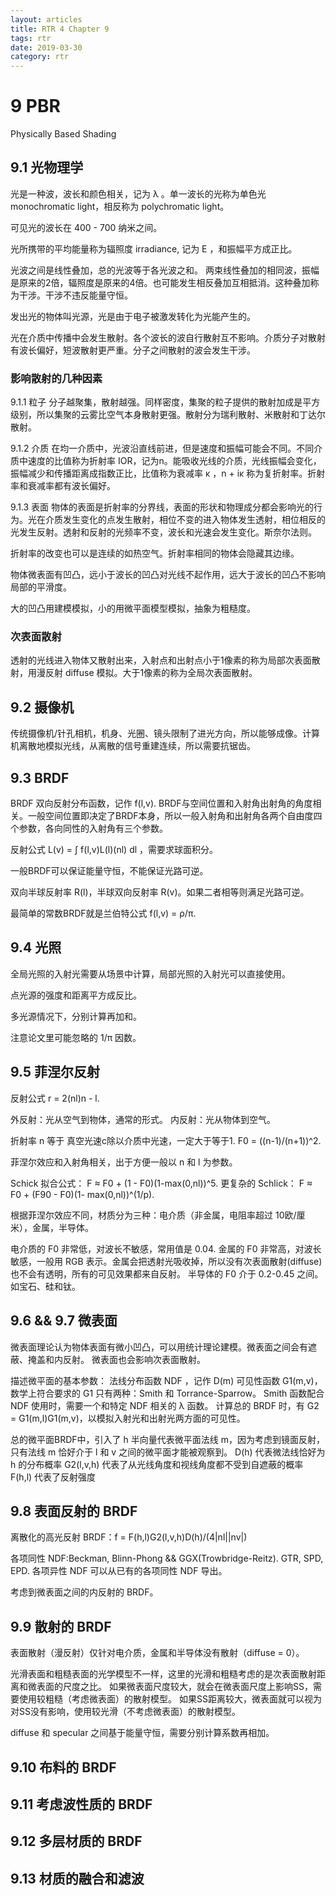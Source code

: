 ```yaml
---
layout: articles
title: RTR 4 Chapter 9
tags: rtr
date: 2019-03-30
category: rtr
---
```

# 9 PBR
  
Physically Based Shading

## 9.1 光物理学

光是一种波，波长和颜色相关，记为 λ 。单一波长的光称为单色光 monochromatic light，相反称为 polychromatic light。  

可见光的波长在 400 - 700 纳米之间。

光所携带的平均能量称为辐照度 irradiance, 记为 E ，和振幅平方成正比。

光波之间是线性叠加，总的光波等于各光波之和。 两束线性叠加的相同波，振幅是原来的2倍，辐照度是原来的4倍。也可能发生相反叠加互相抵消。这种叠加称为干涉。干涉不违反能量守恒。

发出光的物体叫光源，光是由于电子被激发转化为光能产生的。

光在介质中传播中会发生散射。各个波长的波自行散射互不影响。介质分子对散射有波长偏好，短波散射更严重。分子之间散射的波会发生干涉。

### 影响散射的几种因素

9.1.1 粒子
分子越聚集，散射越强。同样密度，集聚的粒子提供的散射加成是平方级别，所以集聚的云雾比空气本身散射更强。散射分为瑞利散射、米散射和丁达尔散射。

9.1.2 介质
在均一介质中，光波沿直线前进，但是速度和振幅可能会不同。不同介质中速度的比值称为折射率 IOR，记为n。能吸收光线的介质，光线振幅会变化，振幅减少和传播距离成指数正比，比值称为衰减率 κ ，n + iκ 称为复折射率。折射率和衰减率都有波长偏好。

9.1.3 表面
物体的表面是折射率的分界线，表面的形状和物理成分都会影响光的行为。光在介质发生变化的点发生散射，相位不变的进入物体发生透射，相位相反的光发生反射。透射和反射的光频率不变，波长和光速会发生变化。斯奈尔法则。

折射率的改变也可以是连续的如热空气。折射率相同的物体会隐藏其边缘。

物体微表面有凹凸，远小于波长的凹凸对光线不起作用，远大于波长的凹凸不影响局部的平滑度。

大的凹凸用建模模拟，小的用微平面模型模拟，抽象为粗糙度。

### 次表面散射

透射的光线进入物体又散射出来，入射点和出射点小于1像素的称为局部次表面散射，用漫反射 diffuse 模拟。大于1像素的称为全局次表面散射。


## 9.2 摄像机

传统摄像机/针孔相机，机身、光圈、镜头限制了进光方向，所以能够成像。计算机离散地模拟光线，从离散的信号重建连续，所以需要抗锯齿。


## 9.3 BRDF

BRDF 双向反射分布函数，记作 f(l,v). BRDF与空间位置和入射角出射角的角度相关。一般空间位置即决定了BRDF本身，所以一般入射角和出射角各两个自由度四个参数，各向同性的入射角有三个参数。

反射公式 L(v) = ∫ f(l,v)L(l)(nl) dl ，需要求球面积分。

一般BRDF可以保证能量守恒，不能保证光路可逆。

双向半球反射率 R(l)，半球双向反射率 R(v)。如果二者相等则满足光路可逆。

最简单的常数BRDF就是兰伯特公式 f(l,v) = ρ/π.


## 9.4 光照

全局光照的入射光需要从场景中计算，局部光照的入射光可以直接使用。

点光源的强度和距离平方成反比。

多光源情况下，分别计算再加和。

注意论文里可能忽略的 1/π 因数。


## 9.5 菲涅尔反射

反射公式 r = 2(nl)n - l.

外反射：光从空气到物体，通常的形式。 内反射：光从物体到空气。

折射率 n 等于 真空光速c除以介质中光速，一定大于等于1. F0 = ((n-1)/(n+1))^2.

菲涅尔效应和入射角相关，出于方便一般以 n 和 l 为参数。

Schick 拟合公式： F ≈ F0 + (1 - F0)(1-max(0,nl))^5.
更复杂的 Schlick： F ≈ F0 + (F90 - F0)(1- max(0,nl))^(1/p).

根据菲涅尔效应不同，材质分为三种：电介质（非金属，电阻率超过 10欧/厘米），金属，半导体。

电介质的 F0 非常低，对波长不敏感，常用值是 0.04.
金属的 F0 非常高，对波长敏感，一般用 RGB 表示。金属会把透射光吸收掉，所以没有次表面散射(diffuse)也不会有透明，所有的可见效果都来自反射。
半导体的 F0 介于 0.2-0.45 之间。如宝石、硅和钛。  


## 9.6 && 9.7 微表面

微表面理论认为物体表面有微小凹凸，可以用统计理论建模。微表面之间会有遮蔽、掩盖和内反射。
微表面也会影响次表面散射。

描述微平面的基本参数：
法线分布函数 NDF ，记作 D(m)
可见性函数 G1(m,v)，数学上符合要求的 G1 只有两种：Smith 和 Torrance-Sparrow。
Smith 函数配合 NDF 使用时，需要一个和特定 NDF 相关的 λ 函数。
计算总的 BRDF 时，有 G2 = G1(m,l)G1(m,v)，以模拟入射光和出射光两方面的可见性。

总的微平面BRDF中，引入了 h 半向量代表微平面法线 m，因为考虑到镜面反射，只有法线 m 恰好介于 l 和 v 之间的微平面才能被观察到。
D(h) 代表微法线恰好为 h 的分布概率
G2(l,v,h) 代表了从光线角度和视线角度都不受到自遮蔽的概率
F(h,l) 代表了反射强度

## 9.8 表面反射的 BRDF 

离散化的高光反射 BRDF：f = F(h,l)G2(l,v,h)D(h)/(4|nl||nv|)

各项同性 NDF:Beckman, Blinn-Phong && GGX(Trowbridge-Reitz). GTR, SPD, EPD.
各项异性 NDF 可以从已有的各项同性 NDF 导出。

考虑到微表面之间的内反射的 BRDF。

## 9.9 散射的 BRDF

表面散射（漫反射）仅针对电介质，金属和半导体没有散射（diffuse = 0）。

光滑表面和粗糙表面的光学模型不一样，这里的光滑和粗糙考虑的是次表面散射距离和微表面的尺度之比。
如果微表面尺度较大，就会在微表面尺度上影响SS，需要使用较粗糙（考虑微表面）的散射模型。
如果SS距离较大，微表面就可以视为对SS没有影响，使用较光滑（不考虑微表面）的散射模型。

diffuse 和 specular 之间基于能量守恒，需要分别计算系数再相加。


## 9.10 布料的 BRDF

## 9.11 考虑波性质的 BRDF

## 9.12 多层材质的 BRDF

## 9.13 材质的融合和滤波
